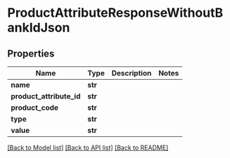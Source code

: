 # ProductAttributeResponseWithoutBankIdJson

## Properties
Name | Type | Description | Notes
------------ | ------------- | ------------- | -------------
**name** | **str** |  | 
**product_attribute_id** | **str** |  | 
**product_code** | **str** |  | 
**type** | **str** |  | 
**value** | **str** |  | 

[[Back to Model list]](../README.md#documentation-for-models) [[Back to API list]](../README.md#documentation-for-api-endpoints) [[Back to README]](../README.md)


